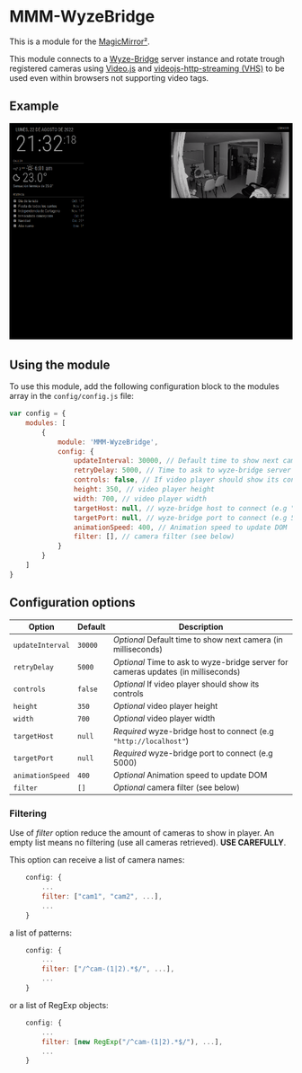 # MMM-WyzeBridge

This is a module for the [MagicMirror²](https://github.com/MichMich/MagicMirror/).

This module connects to a [Wyze-Bridge](https://github.com/mrlt8/docker-wyze-bridge) server instance and rotate trough registered cameras using [Video.js](https://github.com/videojs/video.js) and [videojs-http-streaming (VHS)](https://github.com/videojs/http-streaming) to be used even within browsers not supporting video tags.

## Example

![](.github/example.png)

## Using the module

To use this module, add the following configuration block to the modules array in the `config/config.js` file:
```js
var config = {
    modules: [
        {
            module: 'MMM-WyzeBridge',
            config: {
                updateInterval: 30000, // Default time to show next camera (in milliseconds)
                retryDelay: 5000, // Time to ask to wyze-bridge server for cameras updates (in milliseconds)
                controls: false, // If video player should show its controls
                height: 350, // video player height
                width: 700, // video player width
                targetHost: null, // wyze-bridge host to connect (e.g "http://localhost")
                targetPort: null, // wyze-bridge port to connect (e.g 5000)
                animationSpeed: 400, // Animation speed to update DOM
                filter: [], // camera filter (see below)
            }
        }
    ]
}
```

## Configuration options

| Option           | Default | Description                                                                        |
|------------------|---------|------------------------------------------------------------------------------------|
| `updateInterval` | `30000` | *Optional* Default time to show next camera (in milliseconds)                      |
| `retryDelay`     | `5000`  | *Optional* Time to ask to wyze-bridge server for cameras updates (in milliseconds) |
| `controls`       | `false` | *Optional* If video player should show its controls                                |
| `height`         | `350`   | *Optional* video player height                                                     |
| `width`          | `700`   | *Optional* video player width                                                      |
| `targetHost`     | `null`  | *Required* wyze-bridge host to connect (e.g `"http://localhost"`)                  |
| `targetPort`     | `null`  | *Required* wyze-bridge port to connect (e.g 5000)                                  |
| `animationSpeed` | `400`   | *Optional* Animation speed to update DOM                                           |
| `filter`         | `[]`    | *Optional* camera filter (see below)                                               |

### Filtering
Use of *filter* option reduce the amount of cameras to show in player. An empty list means no filtering (use all cameras retrieved). **USE CAREFULLY**.

This option can receive a list of camera names:
```js
    config: {
        ...
        filter: ["cam1", "cam2", ...],
        ...
    }
```
a list of patterns:
```js
    config: {
        ...
        filter: ["/^cam-(1|2).*$/", ...],
        ...
    }
```
or a list of RegExp objects:
```js
    config: {
        ...
        filter: [new RegExp("/^cam-(1|2).*$/"), ...],
        ...
    }
```
